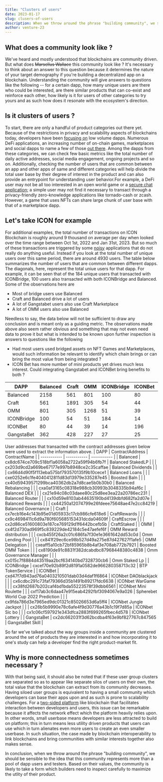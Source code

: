```yaml
---
title: "Clusters of users"
date: 2023-01-17
slug: clusers-of-users
description: When we throw around the phrase "building community", we should be sensible to the idea that this community represents more than a pool of dapp users and testers. What does a community look like?
author: venture-23
---
```


## What does a community look like ?
We've heard and mostly understood that blockchains are community driven. But what does  ~~Marsellus Wallace~~ this community look like ? It's necessary to think about an answer to this question because it determines the nature of your target demography if you're building a decentralized app on a blockchain. Understanding the community will give answers to questions like the following -- for a certain dapp, how many unique users are there who could be interested, are there similar products that can co-exist and reinforce each other, how likely is it for users of other categories to try yours and as such how does it resonate with the ecosystem's direction.

## Is it clusters of users ?
To start, there are only a handful of product categories out there yet. Because of the restrictions in privacy and scalability aspects of blockchains today, developers have been [focusing on](https://youtu.be/DVj3uMwohSQ?t=289) low volume dapps. Numerous DeFi applications, an increasing number of on-chain games, marketplaces and social dapps to name a few of those [out there](https://dappradar.com/rankings). Among the dapps from these categories, we can check few basic metrics like the total number of daily active addresses, social media engagement, ongoing projects and so on. Additionally, checking the number of users that are common between an app and other apps of same and different categories will help divide the total user base by their degree of interest in the product and can also provide an entrypoint for understanding user behavior.For example, a DeFi user may not be all too interested in an open world game or a [secure chat application](https://github.com/njofce/zk-chat); a simple user may not find it necessary to transact through a privacy-friendly zero-knowledge applications like tornado-cash or zcash. However, a game that uses NFTs can share large chunk of user base with that of a marketplace dapp. 

## Let's take ICON for example
For additional examples, the total number of transactions on ICON Blockchain is roughly around 9 thousand on average per day when looked over the time range between Oct 1st, 2022 and Jan 31st, 2023. But so much of these transactions are triggered by some [noisy](https://tracker.icon.community/contract/cx9e3cadcc1a4be3323ea23371b84575abb32703ae) applications that do not really do anything useful. Instead if you look at the total number of unique users over this same period, there are around 4930 users. The table below summarizes the number of users that are common between different dapps. The diagonals, here, represent the total uniue users for that dapp. For example, it can be seen that of the 184 unique users that transacted with ICONBridge, 100 users also transacted with both ICONBridge and Balanced. Some of the observations here are
 - Most of bridge users use Balanced
 - Craft and Balanced drive a lot of users
 - A lot of Gangstabet users also use Craft Marketplace
 - A lot of OMM users also use Balanced

Needless to say, the data below will not be sufficient to draw any conclusion and is meant only as a guiding metric. The observations made above also seem rather obvious and something that may not even need data to prove it but what is intended to be known upon further inspection is answers to questions like the following
 - Had most users used bridged assets on NFT Games and Marketplaces, would such information be relevant to identify which chain brings or can bring the most value from being integrated ?
 - ICON Bet has more number of mini products yet drives much less interest. Could integrating Gangstabet and ICONBet bring benefits to both ?


| DAPP        | Balanced    | Craft       | OMM         | ICONBridge  | ICONBet     | GangstaBet   |
| ----------- | ----------- | ----------- | ----------- | ----------- | ----------- | ------------ |
| Balanced    | 2158        | 561         | 801         | 100         | 80          | 362          |
| Craft       | 561         | 1891        | 305         | 54          | 44          | 428          |
| OMM         | 801         | 305         | 1268        | 51          | 39          | 227          |
| ICONBridge  | 100         | 54          | 51          | 184         | 14          | 27           |
| ICONBet     | 80          | 44          | 39          | 14          | 196         | 25           |
| GangstaBet  | 362         | 428         | 227         | 27          | 25          | 720          |

User addresses that transacted with the contract addresses given below were used to extract the information above. 
| DAPP       | ContractAddress | ContractName |
| ----------- | ----------- | ----------- |
| Balanced      | cx8dc674ce709c518bf1a6058a2722a59f94b6fb7f  | Balanced StakedLP  |
|               | cx203d9cd2a669be67177e997b8948ce2c35caffae  | Balanced Dividends  |
|               | cx66d4d90f5f113eba575bf793570135f9b10cece1  | Balanced Loans  |
|               | cxe0252e6c1fe4040412811d83d13979e335287e45  | Boosted Baln  |
|               | cx40d59439571299bca40362db2a7d8cae5b0b30b0  | Balanced Rebalancing  |
|               | cxa0af3165c08318e988cb30993b3048335b94af6c  | Balanced DEX  |
|               | cx21e94c08c03daee80c25d8ee3ea22a20786ec231  | Balanced Router  |
|               | cx10d59e8103ab44635190bd4139dbfd682fa2d07e  | Balanced Rewards  |
|               | cx44250a12074799e26fdeee75648ae47e2cc84219  | Balanced Governance  |
| Craft   | cx7ecb16e4c143b95e01d05933c17cb986cfe618e6    | CraftRewards   |
|         | cx9c4698411c6d9a780f605685153431dcda04609f    | CraftEscrow    |
|         | cx2d86ce51600803e187ce769129d1f6442bcefb5b    | CraftStaked    |
| OMM   | cx4f2d730ad969f5c839229de42184c5e47aefef6f  | OMM Reward distribution   |
|    | cxcb455f26a2c01c686fa7f30e1e3661642dd53c0d  | Omm Lending Pool   |
|    | cx841f29ec6ce98b527d49a275e87d427627f1afe5  | OMM Delegation   |
|    | cxeaff5a10cb72bf85965b8b4af3e708ab772b7921  | Boosted OMM Token   |
|    | cx8190de91c8831f382dcabdbc87968448380c4838  | Omm Governance Manager   |
|    | cx015c7f8884d43519aa2bcf634140bd7328730cb6  | Omm Staked Lp   |
| ICONBridge   | cxcef70e92b89f2d8191a0582de966280358713c32        | BTP TokenService       |
| ICONBet   | cxd47f7d943ad76a0403210501dab03d4daf1f6864   | ICONbet DAOblackjack   |
|    | cx6cdbc291c73faf79366d35b1491b89217fdc6638   | ICONbet WarGame   |
|    | cx38fd2687b202caf4bd1bda55223578f39dbb6561   | ICONbet Mini Roulette   |
|    | cxf17ab3c6daa47e915eab4292fbf3094067e9a026   | Spherebet World Cup 2022 Prediction   |
|    | cx9fda786d3e7965ed9dc01321c85026653d6a5ff4   | ICONbet Jungle Jackpot   |
|    | cx26b5b9990e78c6afe4f9d30776a43b1c19f7d85a   | ICONbet Sic bo   |
|    | cx1c06cf597921e343dfca2883f699265fbec4d578   | ICONbet Lottery   |
| GangstaBet | cx2dc662031f3d62bcdba4f63e9bf827767c847565 | GangstaBet Skill	|


So far we've talked about the way groups inside a community are clustered around the set of products they are interested in and how incorporating it to one's study can help a developer find the right product-market fit. 

## Why is more connectedness sometimes necessary ?
With that being said, it should also be noted that if these user group clusters are separated so as to appear like separate silos of users on their own, the total value that the blockchain can extract from its community decreases. Having siloed user groups is equivalent to having a small community which developers can base their apps upon and as such is prone to scalability challenges. For a [two-sided platform](https://hbr.org/2019/01/why-some-platforms-thrive-and-others-dont) like blockchain that facilitates interaction between developers and users, this issue can be remarkable because it affects the network effect which the platform heavily relies upon. In other words, small userbase means developers are less attracted to build on platform; this in turn means less utility driven products that users can use which in turn alienates even more users to create an even smaller userbase. In such situation, the case made by blockchain interoperability to link blockchains and bring communities with similar interests together also makes sense.


In conclusion, when we throw around the phrase "building community", we should be sensible to the idea that this community represents more than a pool of dapp users and testers. Based on their values, the community is likely to take a form which builders need to inspect carefully to maximize the utlity of their product. 